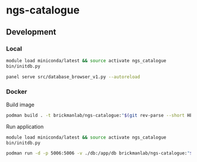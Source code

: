# ngs-catalogue

## Development

### Local

```bash
module load miniconda/latest && source activate ngs_catalogue
bin/initdb.py

panel serve src/database_browser_v1.py --autoreload
```

### Docker

Build image

```bash
podman build . -t brickmanlab/ngs-catalogue:"$(git rev-parse --short HEAD)"
```

Run application

```bash
module load miniconda/latest && source activate ngs_catalogue
bin/initdb.py

podman run -d -p 5006:5006 -v ./db:/app/db brickmanlab/ngs-catalogue:"$(git rev-parse --short HEAD)"
```
